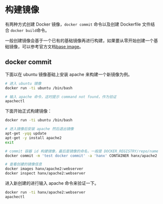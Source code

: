 # 构建镜像

有两种方式创建 Docker 镜像，`docker commit` 命令以及创建 Dockerfile 文件结合 `docker build`命令。

一般创建镜像会基于一个已有的基础镜像再进行构建，如果要从零开始创建一个基础镜像，可以参考官方文档[base image](https://docs.docker.com/glossary/?term=base%20image)。

## docker commit

下面以在 ubuntu 镜像基础上安装 apache 来构建一个新镜像为例。

```bash
# 进入 ubuntu 镜像
docker run -ti ubuntu /bin/bash

# 输入 apache 命令，这时提示 command not found，作为验证
apachectl
```

下面开始正式构建镜像：

```bash
docker run -ti ubuntu /bin/bash

# 进入镜像后安装 apache 然后退出镜像
apt-get -yqq update
apt-get -y install apache2
exit

# commit 容器 id 构建镜像，最后是镜像的命名，一般是 DOCKER_REGISTRY/repo/name:tag 格式
docker commit -m 'test docker commit' -a 'hanx' CONTAINER hanx/apache2:webserver

# 查看创建的镜像信息
docker images hanx/apache2:webserver
docker inspect hanx/apache2:webserver
```

进入新创建的进行输入 apache 命令来验证一下。

```bash
docker run -ti hanx/apache2:webserver
apachectl
```

